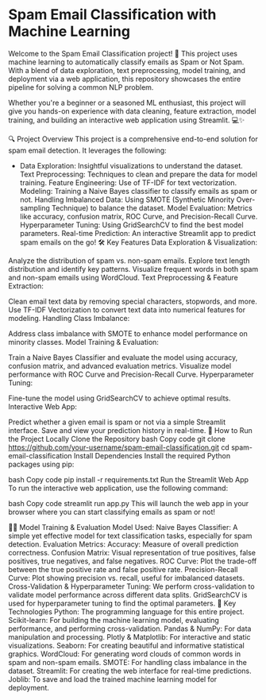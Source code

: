 # Spam Email Classification with Machine Learning
Welcome to the Spam Email Classification project! 🚀 This project uses machine learning to automatically classify emails as Spam or Not Spam. With a blend of data exploration, text preprocessing, model training, and deployment via a web application, this repository showcases the entire pipeline for solving a common NLP problem.

Whether you're a beginner or a seasoned ML enthusiast, this project will give you hands-on experience with data cleaning, feature extraction, model training, and building an interactive web application using Streamlit. 💻✨

🔍 Project Overview
This project is a comprehensive end-to-end solution for spam email detection. It leverages the following:

- Data Exploration: Insightful visualizations to understand the dataset.
Text Preprocessing: Techniques to clean and prepare the data for model training.
Feature Engineering: Use of TF-IDF for text vectorization.
Modeling: Training a Naive Bayes classifier to classify emails as spam or not.
Handling Imbalanced Data: Using SMOTE (Synthetic Minority Over-sampling Technique) to balance the dataset.
Model Evaluation: Metrics like accuracy, confusion matrix, ROC Curve, and Precision-Recall Curve.
Hyperparameter Tuning: Using GridSearchCV to find the best model parameters.
Real-time Prediction: An interactive Streamlit app to predict spam emails on the go!
🛠 Key Features
Data Exploration & Visualization:

Analyze the distribution of spam vs. non-spam emails.
Explore text length distribution and identify key patterns.
Visualize frequent words in both spam and non-spam emails using WordCloud.
Text Preprocessing & Feature Extraction:

Clean email text data by removing special characters, stopwords, and more.
Use TF-IDF Vectorization to convert text data into numerical features for modeling.
Handling Class Imbalance:

Address class imbalance with SMOTE to enhance model performance on minority classes.
Model Training & Evaluation:

Train a Naive Bayes Classifier and evaluate the model using accuracy, confusion matrix, and advanced evaluation metrics.
Visualize model performance with ROC Curve and Precision-Recall Curve.
Hyperparameter Tuning:

Fine-tune the model using GridSearchCV to achieve optimal results.
Interactive Web App:

Predict whether a given email is spam or not via a simple Streamlit interface.
Save and view your prediction history in real-time.
🚀 How to Run the Project Locally
Clone the Repository
bash
Copy code
git clone https://github.com/your-username/spam-email-classification.git
cd spam-email-classification
Install Dependencies
Install the required Python packages using pip:

bash
Copy code
pip install -r requirements.txt
Run the Streamlit Web App
To run the interactive web application, use the following command:

bash
Copy code
streamlit run app.py
This will launch the web app in your browser where you can start classifying emails as spam or not!

🧑‍💻 Model Training & Evaluation
Model Used:
Naive Bayes Classifier: A simple yet effective model for text classification tasks, especially for spam detection.
Evaluation Metrics:
Accuracy: Measure of overall prediction correctness.
Confusion Matrix: Visual representation of true positives, false positives, true negatives, and false negatives.
ROC Curve: Plot the trade-off between the true positive rate and false positive rate.
Precision-Recall Curve: Plot showing precision vs. recall, useful for imbalanced datasets.
Cross-Validation & Hyperparameter Tuning:
We perform cross-validation to validate model performance across different data splits.
GridSearchCV is used for hyperparameter tuning to find the optimal parameters.
🌟 Key Technologies
Python: The programming language for this entire project.
Scikit-learn: For building the machine learning model, evaluating performance, and performing cross-validation.
Pandas & NumPy: For data manipulation and processing.
Plotly & Matplotlib: For interactive and static visualizations.
Seaborn: For creating beautiful and informative statistical graphics.
WordCloud: For generating word clouds of common words in spam and non-spam emails.
SMOTE: For handling class imbalance in the dataset.
Streamlit: For creating the web interface for real-time predictions.
Joblib: To save and load the trained machine learning model for deployment.
